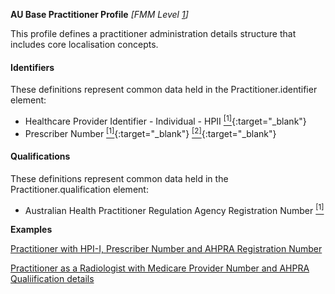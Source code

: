 **AU Base Practitioner Profile** *[FMM Level [1](guidance.html)]*

This profile defines a practitioner administration details structure that includes core localisation concepts.

#### Identifiers
These definitions represent common data held in the Practitioner.identifier element:

* Healthcare Provider Identifier - Individual - HPII [<sup>[1]</sup>](http://ns.electronichealth.net.au/id/hi/hpii/1.0/index.html){:target="_blank"} 
* Prescriber Number [<sup>[1]</sup>](http://ns.electronichealth.net.au/id/medicare-prescriber-number/index.html){:target="_blank"} [<sup>[2]</sup>](http://meteor.aihw.gov.au/content/index.phtml/itemId/600762){:target="_blank"}

#### Qualifications
These definitions represent common data held in the Practitioner.qualification element:

* Australian Health Practitioner Regulation Agency Registration Number [<sup>[1]</sup>](https://www.ahpra.gov.au/Support/Glossary.aspx#Registration%20Number)


**Examples**

[Practitioner with HPI-I, Prescriber Number and AHPRA Registration Number](Practitioner-example0.html)

[Practitioner as a Radiologist with Medicare Provider Number and AHPRA Qualiification details](Practitioner-example1.html)

